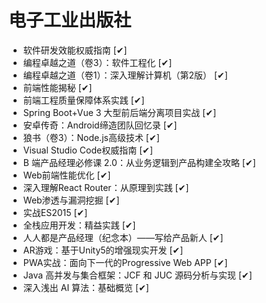 # 电子工业出版社
- 软件研发效能权威指南  [✔]
- 编程卓越之道（卷3）：软件工程化  [✔]
- 编程卓越之道（卷1）：深入理解计算机（第2版）  [✔]
- 前端性能揭秘  [✔]
- 前端工程质量保障体系实践  [✔]
- Spring Boot+Vue 3 大型前后端分离项目实战  [✔]
- 安卓传奇：Android缔造团队回忆录  [✔]
- 狼书（卷3）：Node.js高级技术  [✔]
- Visual Studio Code权威指南  [✔]
- B 端产品经理必修课 2.0：从业务逻辑到产品构建全攻略  [✔]
- Web前端性能优化  [✔]
- 深入理解React Router：从原理到实践  [✔]
- Web渗透与漏洞挖掘  [✔]
- 实战ES2015  [✔]
- 全栈应用开发：精益实践  [✔]
- 人人都是产品经理（纪念本）——写给产品新人  [✔]
- AR游戏：基于Unity5的增强现实开发  [✔]
- PWA实战：面向下一代的Progressive Web APP  [✔]
- Java 高并发与集合框架：JCF 和 JUC 源码分析与实现  [✔]
- 深入浅出 AI 算法：基础概览  [✔]
